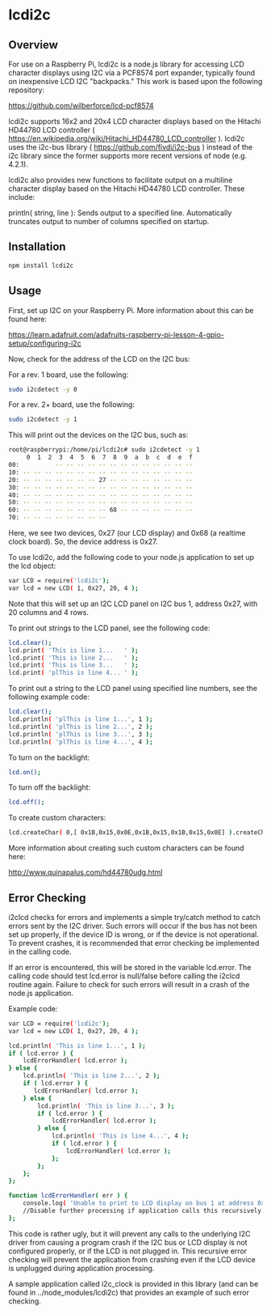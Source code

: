 # lcdi2c

## Overview
For use on a Raspberry Pi, lcdi2c is a node.js library for accessing LCD character displays using I2C via a PCF8574 port expander, typically found on inexpensive LCD I2C "backpacks." This work is based upon the following repository:

https://github.com/wilberforce/lcd-pcf8574

lcdi2c supports 16x2 and 20x4 LCD character displays based on the Hitachi HD44780 LCD controller ( https://en.wikipedia.org/wiki/Hitachi_HD44780_LCD_controller ). lcdi2c uses the i2c-bus library ( https://github.com/fivdi/i2c-bus ) instead of the i2c library since the former supports more recent versions of node (e.g. 4.2.1). 

lcdi2c also provides new functions to facilitate output on a multiline character display based on the Hitachi HD44780 LCD controller. These include:

println( string, line ): Sends output to a specified line. Automatically truncates output to number of columns specified on startup.

## Installation

```bash
npm install lcdi2c

```


## Usage 

First, set up I2C on your Raspberry Pi. More information about this can be found here:

https://learn.adafruit.com/adafruits-raspberry-pi-lesson-4-gpio-setup/configuring-i2c

Now, check for the address of the LCD on the I2C bus:

For a rev. 1 board, use the following:

```bash
sudo i2cdetect -y 0

```

For a rev. 2+ board, use the following:


```bash
sudo i2cdetect -y 1

```

This will print out the devices on the I2C bus, such as:


```bash
root@raspberrypi:/home/pi/lcdi2c# sudo i2cdetect -y 1
     0  1  2  3  4  5  6  7  8  9  a  b  c  d  e  f
00:          -- -- -- -- -- -- -- -- -- -- -- -- --
10: -- -- -- -- -- -- -- -- -- -- -- -- -- -- -- --
20: -- -- -- -- -- -- -- 27 -- -- -- -- -- -- -- --
30: -- -- -- -- -- -- -- -- -- -- -- -- -- -- -- --
40: -- -- -- -- -- -- -- -- -- -- -- -- -- -- -- --
50: -- -- -- -- -- -- -- -- -- -- -- -- -- -- -- --
60: -- -- -- -- -- -- -- -- 68 -- -- -- -- -- -- --
70: -- -- -- -- -- -- -- --

```

Here, we see two devices, 0x27 (our LCD display) and 0x68 (a realtime clock board). So, the device address is 0x27.

To use lcdi2c, add the following code to your node.js application to set up the lcd object:

```bash
var LCD = require('lcdi2c');
var lcd = new LCD( 1, 0x27, 20, 4 );

```

Note that this will set up an I2C LCD panel on I2C bus 1, address 0x27, with 20 columns and 4 rows.

To print out strings to the LCD panel, see the following code:

```bash
lcd.clear();
lcd.print( 'This is line 1...   ' );
lcd.print( 'This is line 2...   ' );
lcd.print( 'This is line 3...   ' );
lcd.print( 'plThis is line 4... ' );
```


To print out a string to the LCD panel using specified line numbers, see the following example code:

```bash
lcd.clear();
lcd.println( 'plThis is line 1...', 1 );
lcd.println( 'plThis is line 2...', 2 );
lcd.println( 'plThis is line 3...', 3 );
lcd.println( 'plThis is line 4...', 4 );
```

To turn on the backlight:

```bash
lcd.on();
```

To turn off the backlight:

```bash
lcd.off();
```

To create custom characters:

```bash
lcd.createChar( 0,[ 0x1B,0x15,0x0E,0x1B,0x15,0x1B,0x15,0x0E] ).createChar( 1,[ 0x0C,0x12,0x12,0x0C,0x00,0x00,0x00,0x00] );
```

More information about creating such custom characters can be found here:

http://www.quinapalus.com/hd44780udg.html 

## Error Checking

i2clcd checks for errors and implements a simple try/catch method to catch errors sent by the I2C driver. Such errors will occur if the bus has not been set up properly, if the device ID is wrong, or if the device is not operational. To prevent crashes, it is recommended that error checking be implemented in the calling code.

If an error is encountered, this will be stored in the variable lcd.error. The calling code should test lcd.error is null/false before calling the i2clcd routine again. Failure to check for such errors will result in a crash of the node.js application.

Example code:

```bash
var LCD = require('lcdi2c');
var lcd = new LCD( 1, 0x27, 20, 4 );

lcd.println( 'This is line 1...', 1 );
if ( lcd.error ) { 
    lcdErrorHandler( lcd.error );
} else {
    lcd.println( 'This is line 2...', 2 );
    if ( lcd.error ) {
       lcdErrorHandler( lcd.error );
    } else {
        lcd.println( 'This is line 3...', 3 );
        if ( lcd.error ) {
            lcdErrorHandler( lcd.error );
        } else {
            lcd.println( 'This is line 4...', 4 );
            if ( lcd.error ) {
                lcdErrorHandler( lcd.error );
            };
        };
    };   
};   

function lcdErrorHandler( err ) {
    console.log( 'Unable to print to LCD display on bus 1 at address 0x27' );
    //Disable further processing if application calls this recursively.
};

```

This code is rather ugly, but it will prevent any calls to the underlying I2C driver from causing a program crash if the I2C bus or LCD display is not configured properly, or if the LCD is not plugged in. This recursive error checking will prevent the application from crashing even if the LCD device is unplugged during application processing. 

A sample application called i2c_clock is provided in this library (and can be found in ../node_modules/lcdi2c) that provides an example of such error checking.

